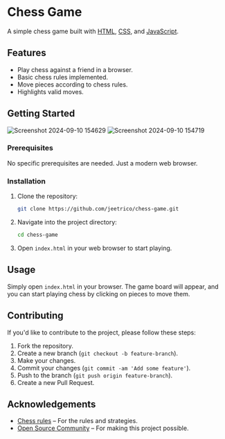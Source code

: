 # Chess Game

A simple chess game built with [HTML](https://www.w3.org/TR/html52/), [CSS](https://www.w3.org/Style/CSS/), and [JavaScript](https://developer.mozilla.org/en-US/docs/Web/JavaScript).

## Features

- Play chess against a friend in a browser.
- Basic chess rules implemented.
- Move pieces according to chess rules.
- Highlights valid moves.

## Getting Started
![Screenshot 2024-09-10 154629](https://github.com/user-attachments/assets/2f86e002-3e5b-4123-80fc-378ec47018a6)
![Screenshot 2024-09-10 154719](https://github.com/user-attachments/assets/03bc6bb8-e7d5-4792-804c-8510f9d483c1)


### Prerequisites

No specific prerequisites are needed. Just a modern web browser.

### Installation

1. Clone the repository:
   ```bash
   git clone https://github.com/jeetrico/chess-game.git
   ```

2. Navigate into the project directory:
   ```bash
   cd chess-game
   ```

3. Open `index.html` in your web browser to start playing.

## Usage

Simply open `index.html` in your browser. The game board will appear, and you can start playing chess by clicking on pieces to move them.

## Contributing

If you'd like to contribute to the project, please follow these steps:

1. Fork the repository.
2. Create a new branch (`git checkout -b feature-branch`).
3. Make your changes.
4. Commit your changes (`git commit -am 'Add some feature'`).
5. Push to the branch (`git push origin feature-branch`).
6. Create a new Pull Request.

## Acknowledgements

- [Chess rules](https://www.chess.com/learn-how-to-play-chess) – For the rules and strategies.
- [Open Source Community](https://opensource.org/) – For making this project possible.
